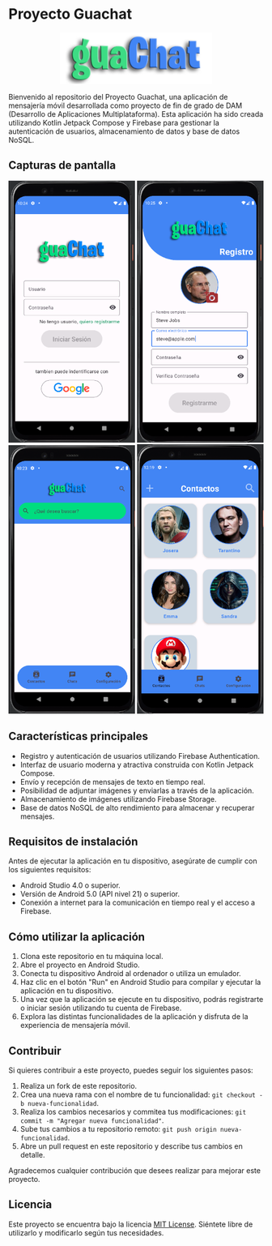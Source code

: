 # Proyecto Guachat

<div align="center">
  <img src="img/logo.png" alt="Logo del Proyecto Guachat" width="300" height="102">
</div>

Bienvenido al repositorio del Proyecto Guachat, una aplicación de mensajería móvil desarrollada como proyecto de fin de grado de DAM (Desarrollo de Aplicaciones Multiplataforma). Esta aplicación ha sido creada utilizando Kotlin Jetpack Compose y Firebase para gestionar la autenticación de usuarios, almacenamiento de datos y base de datos NoSQL.

## Capturas de pantalla

<div align="center">
  <img src="img/imagen1.png" alt="Captura 1" width="250">
  <img src="img/imagen2.png" alt="Captura 2" width="250">
</div>

<div align="center">
  <img src="img/imagen3.png" alt="Captura 3" width="250">
  <img src="img/imagen4.png" alt="Captura 4" width="250">
</div>

## Características principales

- Registro y autenticación de usuarios utilizando Firebase Authentication.
- Interfaz de usuario moderna y atractiva construida con Kotlin Jetpack Compose.
- Envío y recepción de mensajes de texto en tiempo real.
- Posibilidad de adjuntar imágenes y enviarlas a través de la aplicación.
- Almacenamiento de imágenes utilizando Firebase Storage.
- Base de datos NoSQL de alto rendimiento para almacenar y recuperar mensajes.

## Requisitos de instalación

Antes de ejecutar la aplicación en tu dispositivo, asegúrate de cumplir con los siguientes requisitos:

- Android Studio 4.0 o superior.
- Versión de Android 5.0 (API nivel 21) o superior.
- Conexión a internet para la comunicación en tiempo real y el acceso a Firebase.

## Cómo utilizar la aplicación

1. Clona este repositorio en tu máquina local.
2. Abre el proyecto en Android Studio.
3. Conecta tu dispositivo Android al ordenador o utiliza un emulador.
4. Haz clic en el botón "Run" en Android Studio para compilar y ejecutar la aplicación en tu dispositivo.
5. Una vez que la aplicación se ejecute en tu dispositivo, podrás registrarte o iniciar sesión utilizando tu cuenta de Firebase.
6. Explora las distintas funcionalidades de la aplicación y disfruta de la experiencia de mensajería móvil.

## Contribuir

Si quieres contribuir a este proyecto, puedes seguir los siguientes pasos:

1. Realiza un fork de este repositorio.
2. Crea una nueva rama con el nombre de tu funcionalidad: `git checkout -b nueva-funcionalidad`.
3. Realiza los cambios necesarios y commitea tus modificaciones: `git commit -m "Agregar nueva funcionalidad"`.
4. Sube tus cambios a tu repositorio remoto: `git push origin nueva-funcionalidad`.
5. Abre un pull request en este repositorio y describe tus cambios en detalle.

Agradecemos cualquier contribución que desees realizar para mejorar este proyecto.

## Licencia

Este proyecto se encuentra bajo la licencia [MIT License](LICENSE). Siéntete libre de utilizarlo y modificarlo según tus necesidades.